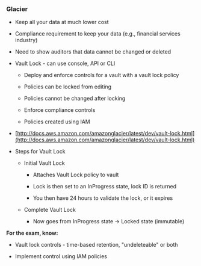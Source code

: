### Glacier

* Keep all your data at much lower cost

* Compliance requirement to keep your data (e.g., financial services industry)

* Need to show auditors that data cannot be changed or deleted

* Vault Lock - can use console, API or CLI

    * Deploy and enforce controls for a vault with a vault lock policy

    * Policies can be locked from editing

    * Policies cannot be changed after locking

    * Enforce compliance controls

    * Policies created using IAM

* [http://docs.aws.amazon.com/amazonglacier/latest/dev/vault-lock.html](http://docs.aws.amazon.com/amazonglacier/latest/dev/vault-lock.html)

* Steps for Vault Lock

    * Initial Vault Lock

        * Attaches Vault Lock policy to vault

        * Lock is then set to an InProgress state, lock ID is returned

        * You then have 24 hours to validate the lock, or it expires

    * Complete Vault Lock

        * Now goes from InProgress state → Locked state (immutable)

**For the exam, know:**

* Vault lock controls - time-based retention, "undeleteable" or both

* Implement control using IAM policies
